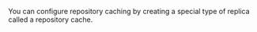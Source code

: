 You can configure repository caching by creating a special type of replica called a repository cache.